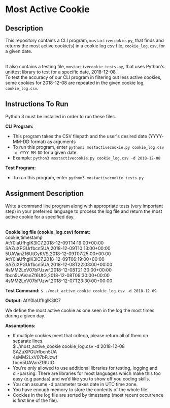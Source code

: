 # Most Active Cookie
## Description
This repository contains a CLI program, `mostactivecookie.py`, that finds and returns the most active cookie(s) in a cookie log csv file, `cookie_log.csv`, for a given date.<br/><br/>

It also contains a testing file, `mostactivecookie_tests.py`, that uses Python's unittest library to test for a specific date, 2018-12-08.  
To test the accuracy of our CLI program in filtering out less active cookies, some cookies for 2018-12-08 are repeated in the given cookie log, `cookie_log.csv`.

## Instructions To Run
Python 3 must be installed in order to run these files.<br/>

**CLI Program:**
* This program takes the CSV filepath and the user's desired date (YYYY-MM-DD format) as arguments
* To run this program, enter `python3 mostactivecookie.py cookie_log.csv -d YYYY-MM-DD` for a given date.
* Example: `python3 mostactivecookie.py cookie_log.csv -d 2018-12-08`<br/>

**Test Program:**
* To run this program, enter `python3 mostactivecookie_tests.py`

## Assignment Description
Write a command line program along with appropriate tests (very important step) in your preferred language to process the log file and return the most active cookie for a specified day.<br/><br/>

**Cookie log file (cookie_log.csv) format:** <br/>
cookie,timestamp <br/>
AtY0laUfhglK3lC7,2018-12-09T14:19:00+00:00 <br/>
SAZuXPGUrfbcn5UA,2018-12-09T10:13:00+00:00 <br/>
5UAVanZf6UtGyKVS,2018-12-09T07:25:00+00:00 <br/>
AtY0laUfhglK3lC7,2018-12-09T06:19:00+00:00 <br/>
SAZuXPGUrfbcn5UA,2018-12-08T22:03:00+00:00 <br/>
4sMM2LxV07bPJzwf,2018-12-08T21:30:00+00:00 <br/>
fbcn5UAVanZf6UtG,2018-12-08T09:30:00+00:00 <br/>
4sMM2LxV07bPJzwf,2018-12-07T23:30:00+00:00 <br/>

**Test Command:**
`$ ./most_active_cookie cookie_log.csv -d 2018-12-09`

**Output:**
AtY0laUfhglK3lC7<br/>

We define the most active cookie as one seen in the log the most times during a given day.<br/>

**Assumptions:**
* If multiple cookies meet that criteria, please return all of them on separate lines.<br/>
$ ./most_active_cookie cookie_log.csv -d 2018-12-08<br/>
  SAZuXPGUrfbcn5UA<br/>
  4sMM2LxV07bPJzwf<br/>
  fbcn5UAVanZf6UtG<br/>
* You're only allowed to use additional libraries for testing, logging and cli-parsing. There are libraries for most languages which make this too easy (e.g pandas) and we’d like you to show off you coding skills.
* You can assume -d parameter takes date in UTC time zone.
* You have enough memory to store the contents of the whole file.
* Cookies in the log file are sorted by timestamp (most recent occurrence is first line of the file).

